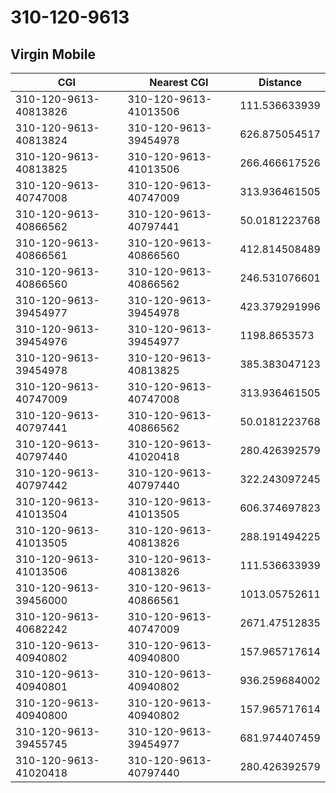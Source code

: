 # 310-120-9613
## Virgin Mobile


| CGI | Nearest CGI | Distance |
|-----|-------------|----------|
| 310-120-9613-40813826 | 310-120-9613-41013506 | 111.536633939 |
| 310-120-9613-40813824 | 310-120-9613-39454978 | 626.875054517 |
| 310-120-9613-40813825 | 310-120-9613-41013506 | 266.466617526 |
| 310-120-9613-40747008 | 310-120-9613-40747009 | 313.936461505 |
| 310-120-9613-40866562 | 310-120-9613-40797441 | 50.0181223768 |
| 310-120-9613-40866561 | 310-120-9613-40866560 | 412.814508489 |
| 310-120-9613-40866560 | 310-120-9613-40866562 | 246.531076601 |
| 310-120-9613-39454977 | 310-120-9613-39454978 | 423.379291996 |
| 310-120-9613-39454976 | 310-120-9613-39454977 | 1198.8653573 |
| 310-120-9613-39454978 | 310-120-9613-40813825 | 385.383047123 |
| 310-120-9613-40747009 | 310-120-9613-40747008 | 313.936461505 |
| 310-120-9613-40797441 | 310-120-9613-40866562 | 50.0181223768 |
| 310-120-9613-40797440 | 310-120-9613-41020418 | 280.426392579 |
| 310-120-9613-40797442 | 310-120-9613-40797440 | 322.243097245 |
| 310-120-9613-41013504 | 310-120-9613-41013505 | 606.374697823 |
| 310-120-9613-41013505 | 310-120-9613-40813826 | 288.191494225 |
| 310-120-9613-41013506 | 310-120-9613-40813826 | 111.536633939 |
| 310-120-9613-39456000 | 310-120-9613-40866561 | 1013.05752611 |
| 310-120-9613-40682242 | 310-120-9613-40747009 | 2671.47512835 |
| 310-120-9613-40940802 | 310-120-9613-40940800 | 157.965717614 |
| 310-120-9613-40940801 | 310-120-9613-40940802 | 936.259684002 |
| 310-120-9613-40940800 | 310-120-9613-40940802 | 157.965717614 |
| 310-120-9613-39455745 | 310-120-9613-39454977 | 681.974407459 |
| 310-120-9613-41020418 | 310-120-9613-40797440 | 280.426392579 |
